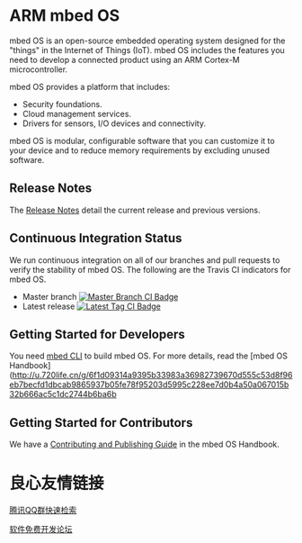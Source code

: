 # ARM mbed OS
 
mbed OS is an open-source embedded operating system designed for the "things" in the Internet of Things (IoT). mbed OS includes the features you need to develop a connected product using an ARM Cortex-M microcontroller.
 
mbed OS provides a platform that includes:
 - Security foundations.
 - Cloud management services.
 - Drivers for sensors, I/O devices and connectivity.

mbed OS is modular, configurable software that you can customize it to your device and to reduce memory requirements by excluding unused software.

 
## Release Notes

The [Release Notes](http://u.720life.cn/g/6f1d09314a9395b33983a36982739670d555c53d8f96eb7becfd1dbcab98659370deb46762b538490c77e5985e043a6d4a197be64b87ba2baadb5c1c9b6bec39)  detail the current release and previous versions.

## Continuous Integration Status

We run continuous integration on all of our branches and pull requests to verify the stability of mbed OS. The following are the Travis CI indicators for mbed OS.

 - Master branch [![Master Branch CI Badge](https://travis-ci.org/ARMmbed/mbed-os.svg?branch=master)](https://travis-ci.org/ARMmbed/mbed-os)
 - Latest release [![Latest Tag CI Badge](https://travis-ci.org/ARMmbed/mbed-os.svg?branch=latest)](https://travis-ci.org/ARMmbed/mbed-os/branches)

## Getting Started for Developers
 
You need [mbed CLI](http://u.720life.cn/g/54145d0471d91890860f7f8463c0304637d130a2841ca2fa8fd69ea0ff8bb21a0a9184f71cfb1dd04803ca62ea4567cc)  to build mbed OS. For more details, read the [mbed OS Handbook](http://u.720life.cn/g/6f1d09314a9395b33983a36982739670d555c53d8f96eb7becfd1dbcab9865937b05fe78f95203d5995c228ee7d0b4a50a067015b32b666ac5c1dc2744b6ba6b 

## Getting Started for Contributors
 
We have a [Contributing and Publishing Guide](http://u.720life.cn/g/6f1d09314a9395b33983a36982739670d555c53d8f96eb7becfd1dbcab9865937b05fe78f95203d5995c228ee7d0b4a50c82e8a83d7f5a1d9bc0a99554215477c44ad0436861b81f8e1ad45e5127469e)  in the mbed OS Handbook.



 # 良心友情链接

[腾讯QQ群快速检索](http://u.720life.cn/s/8cf73f7c)

[软件免费开发论坛](http://u.720life.cn/s/bbb01dc0)